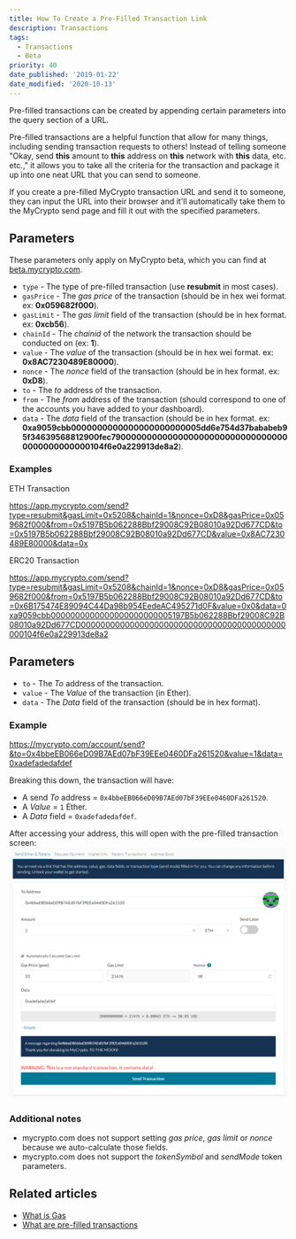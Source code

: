 ```yaml
---
title: How To Create a Pre-Filled Transaction Link
description: Transactions
tags:
  - Transactions
  - Beta
priority: 40
date_published: '2019-01-22'
date_modified: '2020-10-13'
---
```


Pre-filled transactions can be created by appending certain parameters into the query section of a URL.

Pre-filled transactions are a helpful function that allow for many things, including sending transaction requests to others! Instead of telling someone "Okay, send **this** amount to **this** address on **this** network with **this** data, etc. etc.," it allows you to take all the criteria for the transaction and package it up into one neat URL that you can send to someone.

If you create a pre-filled MyCrypto transaction URL and send it to someone, they can input the URL into their browser and it'll automatically take them to the MyCrypto send page and fill it out with the specified parameters.

<Accordion>
<AccordionItem title="MyCrypto Beta">

## Parameters

<Alert>

These parameters only apply on MyCrypto beta, which you can find at [beta.mycrypto.com](https://beta.mycrypto.com/).

</Alert>

* `type` - The type of pre-filled transaction (use **resubmit** in most cases).
* `gasPrice` - The *gas price* of the transaction (should be in hex wei format. ex: **0x059682f000**).
* `gasLimit` - The *gas limit* field of the transaction (should be in hex format. ex: **0xcb56**).
* `chainId` - The *chainid* of the network the transaction should be conducted on (ex: **1**).
* `value` - The *value* of the transaction (should be in hex wei format. ex: **0x8AC7230489E80000**).
* `nonce` - The *nonce* field of the transaction (should be in hex format. ex: **0xD8**).
* `to` - The *to* address of the transaction.
* `from` - The *from* address of the transaction (should correspond to one of the accounts you have added to your dashboard).
* `data` - The *data* field of the transaction (should be in hex format. ex: **0xa9059cbb0000000000000000000000005dd6e754d37bababeb95f34639568812900fec79000000000000000000000000000000000000000000000104f6e0a229913de8a2**).

### Examples

ETH Transaction

<https://app.mycrypto.com/send?type=resubmit&gasLimit=0x5208&chainId=1&nonce=0xD8&gasPrice=0x059682f000&from=0x5197B5b062288Bbf29008C92B08010a92Dd677CD&to=0x5197B5b062288Bbf29008C92B08010a92Dd677CD&value=0x8AC7230489E80000&data=0x>

ERC20 Transaction

<https://app.mycrypto.com/send?type=resubmit&gasLimit=0x5208&chainId=1&nonce=0xD8&gasPrice=0x059682f000&from=0x5197B5b062288Bbf29008C92B08010a92Dd677CD&to=0x6B175474E89094C44Da98b954EedeAC495271d0F&value=0x0&data=0xa9059cbb0000000000000000000000005197B5b062288Bbf29008C92B08010a92Dd677CD000000000000000000000000000000000000000000000104f6e0a229913de8a2>

</AccordionItem>
<AccordionItem title="MyCrypto.com">

## Parameters

- `to` - The _To_ address of the transaction.
- `value` - The _Value_ of the transaction (in Ether).
- `data` - The _Data_ field of the transaction (should be in hex format).

### Example

<https://mycrypto.com/account/send?&to=0x4bbeEB066eD09B7AEd07bF39EEe0460DFa261520&value=1&data=0xadefadedafdef>

Breaking this down, the transaction will have:

- A send _To_ address = `0x4bbeEB066eD09B7AEd07bF39EEe0460DFa261520`.
- A _Value_ = `1` Ether.
- A _Data_ field = `0xadefadedafdef`.

After accessing your address, this will open with the pre-filled transaction screen:
![Pre-Filled Transaction Screen](../../assets/shared/pre-filled-transaction-page.PNG)

### Additional notes

- mycrypto.com does not support setting _gas price_, _gas limit_ or _nonce_ because we auto-calculate those fields.
- mycrypto.com does not support the _tokenSymbol_ and _sendMode_ token parameters.

</AccordionItem>
</Accordion>

## Related articles

- [What is Gas](/general-knowledge/ethereum-blockchain/what-is-gas)
- [What are pre-filled transactions](https://ethereum.stackexchange.com/questions/27909/how-to-prefill-fields-on-myetherwallet-with-given-receiver-address-amount-and)
